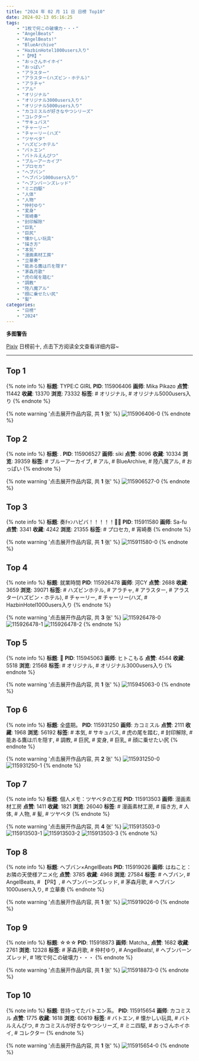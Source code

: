 ```yaml
---
title: "2024 年 02 月 11 日 日榜 Top10"
date: 2024-02-13 05:16:25
tags:
    - "1枚で何この破壊力・・・"
    - "AngelBeats"
    - "AngelBeats!"
    - "BlueArchive"
    - "HazbinHotel1000users入り"
    - "【PR】"
    - "おっさんホイホイ"
    - "おっぱい"
    - "アラスター"
    - "アラスター(ハズビン・ホテル)"
    - "アラチャ"
    - "アル"
    - "オリジナル"
    - "オリジナル3000users入り"
    - "オリジナル5000users入り"
    - "カコミスルが好きなやつシリーズ"
    - "コレクター"
    - "サキュバス"
    - "チャーリー"
    - "チャーリー(ハズ"
    - "ツヤベタ"
    - "ハズビンホテル"
    - "バトエン"
    - "バトルえんぴつ"
    - "ブルーアーカイブ"
    - "プロセカ"
    - "ヘブバン"
    - "ヘブバン1000users入り"
    - "ヘブンバーンズレッド"
    - "ミニ四駆"
    - "人体"
    - "人物"
    - "仲村ゆり"
    - "変身"
    - "宵崎奏"
    - "封印解除"
    - "巨乳"
    - "巨尻"
    - "懐かしい玩具"
    - "描き方"
    - "本気"
    - "漫画素材工房"
    - "立華奏"
    - "能ある鷹は爪を隠す"
    - "茅森月歌"
    - "虎の尾を踏む"
    - "調教"
    - "陸八魔アル"
    - "顔に乗せたい尻"
    - "髪"
categories:
    - "日榜"
    - "2024"
---
```


<i class="fa fa-triangle-exclamation"></i>**多图警告**<i class="fa fa-triangle-exclamation"></i>

[Pixiv](https://www.pixiv.net/) 日榜前十, 点击下方阅读全文查看详细内容~

<!-- more -->

---

## Top 1

{% note info %}
**标题**: TYPE:C GIRL
**PID**: 115906406 **画师**: Mika Pikazo
**点赞**: 11442 **收藏**: 13370 **浏览**: 73332
**标签**: # オリジナル, # オリジナル5000users入り
{% endnote %}

{% note warning '点击展开作品内容, 共 **1** 张' %}
![115906406-0](https://i.pixiv.re/img-original/img/2024/02/10/00/00/06/115906406_p0.jpg)
{% endnote %}

## Top 2

{% note info %}
**标题**: .
**PID**: 115906527 **画师**: siki
**点赞**: 8096 **收藏**: 10334 **浏览**: 39359
**标签**: # ブルーアーカイブ, # アル, # BlueArchive, # 陸八魔アル, # おっぱい
{% endnote %}

{% note warning '点击展开作品内容, 共 **1** 张' %}
![115906527-0](https://i.pixiv.re/img-original/img/2024/02/10/00/00/25/115906527_p0.jpg)
{% endnote %}

## Top 3

{% note info %}
**标题**: 奏ﾁｬﾝハピバ！！！！！🎂🎉
**PID**: 115911580 **画师**: Sa-fu
**点赞**: 3341 **收藏**: 4242 **浏览**: 21355
**标签**: # プロセカ, # 宵崎奏
{% endnote %}

{% note warning '点击展开作品内容, 共 **1** 张' %}
![115911580-0](https://i.pixiv.re/img-original/img/2024/02/10/03/09/52/115911580_p0.jpg)
{% endnote %}

## Top 4

{% note info %}
**标题**: 就業時間
**PID**: 115926478 **画师**: 河CY
**点赞**: 2688 **收藏**: 3659 **浏览**: 39071
**标签**: # ハズビンホテル, # アラチャ, # アラスター, # アラスター(ハズビン・ホテル), # チャーリー, # チャーリー(ハズ, # HazbinHotel1000users入り
{% endnote %}

{% note warning '点击展开作品内容, 共 **3** 张' %}
![115926478-0](https://i.pixiv.re/img-original/img/2024/02/10/17/59/47/115926478_p0.jpg)
![115926478-1](https://i.pixiv.re/img-original/img/2024/02/10/17/59/47/115926478_p1.jpg)
![115926478-2](https://i.pixiv.re/img-original/img/2024/02/10/17/59/47/115926478_p2.jpg)
{% endnote %}

## Top 5

{% note info %}
**标题**: 🐚
**PID**: 115945063 **画师**: ヒトこもる
**点赞**: 4544 **收藏**: 5518 **浏览**: 21568
**标签**: # オリジナル, # オリジナル3000users入り
{% endnote %}

{% note warning '点击展开作品内容, 共 **1** 张' %}
![115945063-0](https://i.pixiv.re/img-original/img/2024/02/11/06/27/36/115945063_p0.png)
{% endnote %}

## Top 6

{% note info %}
**标题**: 全盛期。
**PID**: 115931250 **画师**: カコミスル
**点赞**: 2111 **收藏**: 1968 **浏览**: 56192
**标签**: # 本気, # サキュバス, # 虎の尾を踏む, # 封印解除, # 能ある鷹は爪を隠す, # 調教, # 巨尻, # 変身, # 巨乳, # 顔に乗せたい尻
{% endnote %}

{% note warning '点击展开作品内容, 共 **2** 张' %}
![115931250-0](https://i.pixiv.re/img-original/img/2024/02/10/22/30/27/115931250_p0.jpg)
![115931250-1](https://i.pixiv.re/img-original/img/2024/02/10/22/30/27/115931250_p1.jpg)
{% endnote %}

## Top 7

{% note info %}
**标题**: 個人メモ：ツヤベタの工程
**PID**: 115913503 **画师**: 漫画素材工房
**点赞**: 1411 **收藏**: 1821 **浏览**: 26040
**标签**: # 漫画素材工房, # 描き方, # 人体, # 人物, # 髪, # ツヤベタ
{% endnote %}

{% note warning '点击展开作品内容, 共 **4** 张' %}
![115913503-0](https://i.pixiv.re/img-original/img/2024/02/10/06/00/08/115913503_p0.jpg)
![115913503-1](https://i.pixiv.re/img-original/img/2024/02/10/06/00/08/115913503_p1.jpg)
![115913503-2](https://i.pixiv.re/img-original/img/2024/02/10/06/00/08/115913503_p2.jpg)
![115913503-3](https://i.pixiv.re/img-original/img/2024/02/10/06/00/08/115913503_p3.jpg)
{% endnote %}

## Top 8

{% note info %}
**标题**: ヘブバン×AngelBeats
**PID**: 115919026 **画师**: はねこと：お隣の天使様アニメ化
**点赞**: 3785 **收藏**: 4968 **浏览**: 27584
**标签**: # ヘブバン, # AngelBeats, # 【PR】, # ヘブンバーンズレッド, # 茅森月歌, # ヘブバン1000users入り, # 立華奏
{% endnote %}

{% note warning '点击展开作品内容, 共 **1** 张' %}
![115919026-0](https://i.pixiv.re/img-original/img/2024/02/10/12/03/25/115919026_p0.jpg)
{% endnote %}

## Top 9

{% note info %}
**标题**: ☆☆☆
**PID**: 115918873 **画师**: Matcha_
**点赞**: 1682 **收藏**: 2761 **浏览**: 12328
**标签**: # 茅森月歌, # 仲村ゆり, # AngelBeats!, # ヘブンバーンズレッド, # 1枚で何この破壊力・・・
{% endnote %}

{% note warning '点击展开作品内容, 共 **1** 张' %}
![115918873-0](https://i.pixiv.re/img-original/img/2024/02/10/12/00/10/115918873_p0.jpg)
{% endnote %}

## Top 10

{% note info %}
**标题**: 昔持ってたバトエン系。
**PID**: 115915654 **画师**: カコミスル
**点赞**: 1775 **收藏**: 1618 **浏览**: 60619
**标签**: # バトエン, # 懐かしい玩具, # バトルえんぴつ, # カコミスルが好きなやつシリーズ, # ミニ四駆, # おっさんホイホイ, # コレクター
{% endnote %}

{% note warning '点击展开作品内容, 共 **1** 张' %}
![115915654-0](https://i.pixiv.re/img-original/img/2024/02/11/08/31/08/115915654_p0.jpg)
{% endnote %}
